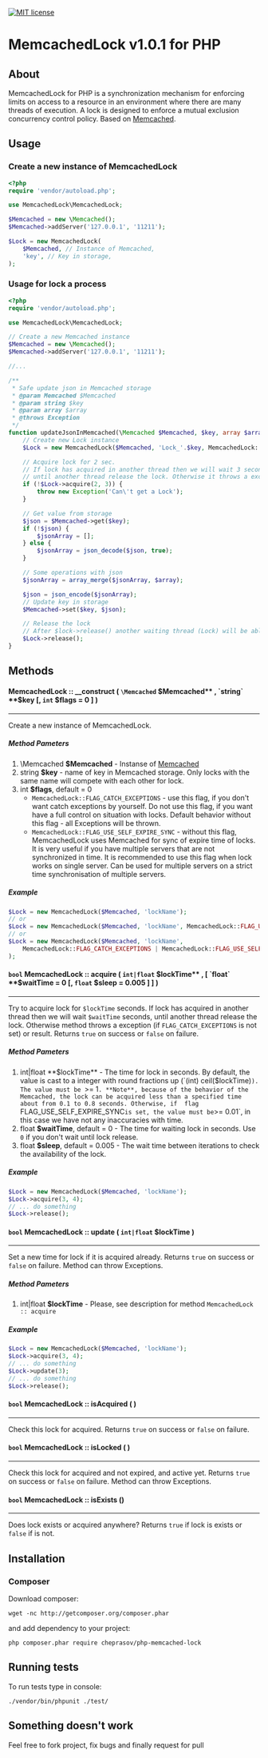 [![MIT license](http://img.shields.io/badge/license-MIT-brightgreen.svg)](http://opensource.org/licenses/MIT)

# MemcachedLock v1.0.1 for PHP

## About
MemcachedLock for PHP is a synchronization mechanism for enforcing limits on access to a resource in an environment where there are many threads of execution. A lock is designed to enforce a mutual exclusion concurrency control policy. Based on [Memcached](http://php.net/manual/en/book.memcached.php).

## Usage

### Create a new instance of MemcachedLock

```php
<?php
require 'vendor/autoload.php';

use MemcachedLock\MemcachedLock;

$Memcached = new \Memcached();
$Memcached->addServer('127.0.0.1', '11211');

$Lock = new MemcachedLock(
    $Memcached, // Instance of Memcached,
    'key', // Key in storage,
);
```

### Usage for lock a process

```php
<?php
require 'vendor/autoload.php';

use MemcachedLock\MemcachedLock;

// Create a new Memcached instance
$Memcached = new \Memcached();
$Memcached->addServer('127.0.0.1', '11211');

//...

/**
 * Safe update json in Memcached storage
 * @param Memcached $Memcached
 * @param string $key
 * @param array $array
 * @throws Exception
 */
function updateJsonInMemcached(\Memcached $Memcached, $key, array $array) {
    // Create new Lock instance
    $Lock = new MemcachedLock($Memcached, 'Lock_'.$key, MemcachedLock::FLAG_CATCH_EXCEPTIONS);

    // Acquire lock for 2 sec.
    // If lock has acquired in another thread then we will wait 3 second,
    // until another thread release the lock. Otherwise it throws a exception.
    if (!$Lock->acquire(2, 3)) {
        throw new Exception('Can\'t get a Lock');
    }

    // Get value from storage
    $json = $Memcached->get($key);
    if (!$json) {
        $jsonArray = [];
    } else {
        $jsonArray = json_decode($json, true);
    }

    // Some operations with json
    $jsonArray = array_merge($jsonArray, $array);

    $json = json_encode($jsonArray);
    // Update key in storage
    $Memcached->set($key, $json);

    // Release the lock
    // After $lock->release() another waiting thread (Lock) will be able to update json in storage
    $Lock->release();
}

```

## Methods

#### MemcachedLock :: __construct ( `\Memcached` **$Memcached** , `string` **$key** [, `int` **$flags** = 0 ] )
---
Create a new instance of MemcachedLock.

##### Method Pameters

1. \Memcached **$Memcached** - Instanse of [Memcached](http://php.net/manual/en/book.memcached.php) 
2. string **$key** - name of key in Memcached storage. Only locks with the same name will compete with each other for lock.
3. int **$flags**, default = 0
   * `MemcachedLock::FLAG_CATCH_EXCEPTIONS` - use this flag, if you don't want catch exceptions by yourself. Do not use this flag, if you want have a full control on situation with locks. Default behavior without this flag - all Exceptions will be thrown.
   * `MemcachedLock::FLAG_USE_SELF_EXPIRE_SYNC` - without this flag, MemcachedLock uses Memcached for sync of expire time of locks. It is very useful if you have multiple servers that are not synchronized in time. It is recommended to use this flag when lock works on single server. Can be used for multiple servers on a strict time synchronisation of multiple servers.

##### Example

```php
$Lock = new MemcachedLock($Memcached, 'lockName');
// or
$Lock = new MemcachedLock($Memcached, 'lockName', MemcachedLock::FLAG_USE_SELF_EXPIRE_SYNC);
// or
$Lock = new MemcachedLock($Memcached, 'lockName',
    MemcachedLock::FLAG_CATCH_EXCEPTIONS | MemcachedLock::FLAG_USE_SELF_EXPIRE_SYNC
);

```

#### `bool` MemcachedLock :: acquire ( `int|float` **$lockTime** , [ `float` **$waitTime** = 0 [, `float` **$sleep** = 0.005 ] ] )
---
Try to acquire lock for `$lockTime` seconds.
If lock has acquired in another thread then we will wait `$waitTime` seconds, until another thread release the lock.
Otherwise method throws a exception (if `FLAG_CATCH_EXCEPTIONS` is not set) or result.
Returns `true` on success or `false` on failure.

##### Method Pameters

1. int|float **$lockTime** - The time for lock in seconds. By default, the value is cast to a integer with round fractions up (`(int) ceil($lockTime)`). The value must be `>= 1`. **Note**, because of the behavior of the Memcached, the lock can be acquired less than a specified time about from 0.1 to 0.8 seconds. Otherwise, if  flag `FLAG_USE_SELF_EXPIRE_SYNC` is set, the value must be `>= 0.01`, in this case we have not any inaccuracies with time. 
2. float **$waitTime**, default = 0 - The time for waiting lock in seconds. Use `0` if you don't wait until lock release.
3. float **$sleep**, default = 0.005 - The wait time between iterations to check the availability of the lock.

##### Example

```php
$Lock = new MemcachedLock($Memcached, 'lockName');
$Lock->acquire(3, 4);
// ... do something
$Lock->release();
```

#### `bool` MemcachedLock :: update ( `int|float` **$lockTime** )
---
Set a new time for lock if it is acquired already. Returns `true` on success or `false` on failure. Method can throw Exceptions.

##### Method Pameters
1. int|float **$lockTime** - Please, see description for method `MemcachedLock :: acquire`

##### Example

```php
$Lock = new MemcachedLock($Memcached, 'lockName');
$Lock->acquire(3, 4);
// ... do something
$Lock->update(3);
// ... do something
$Lock->release();
```

#### `bool` MemcachedLock :: isAcquired ( )
---
Check this lock for acquired. Returns `true` on success or `false` on failure.

#### `bool` MemcachedLock :: isLocked ( )
---
Check this lock for acquired and not expired, and active yet. Returns `true` on success or `false` on failure. Method can throw Exceptions.

#### `bool` MemcachedLock :: isExists ()
---
Does lock exists or acquired anywhere? Returns `true` if lock is exists or `false` if is not.

## Installation

### Composer

Download composer:

    wget -nc http://getcomposer.org/composer.phar

and add dependency to your project:

    php composer.phar require cheprasov/php-memcached-lock

## Running tests

To run tests type in console:

    ./vendor/bin/phpunit ./test/

## Something doesn't work

Feel free to fork project, fix bugs and finally request for pull
